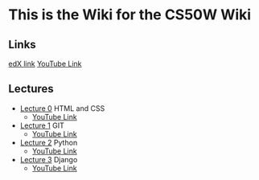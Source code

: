 # This is the Wiki for the CS50W Wiki

## Links
[edX link](https://courses.edx.org/courses/course-v1:HarvardX+CS50W+Web/course/)
[YouTube Link](https://www.youtube.com/playlist?list=PLhQjrBD2T380xvFSUmToMMzERZ3qB5Ueu)

## Lectures
- [Lecture 0](lecture0_CS50W/lecture0.md) HTML and CSS
  - [YouTube Link](https://www.youtube.com/watch?v=MLYwcHppSH8&list=PLhQjrBD2T380xvFSUmToMMzERZ3qB5Ueu&index=3&t=4057s)
- [Lecture 1](lecture1_CS50W/lecture1.md) GIT
  - [YouTube Link](https://www.youtube.com/watch?v=MLYwcHppSH8&list=PLhQjrBD2T380xvFSUmToMMzERZ3qB5Ueu&index=3&t=4057s)
- [Lecture 2]() Python
  - [YouTube Link](https://www.youtube.com/watch?v=xOgOKEXzlOg&list=PLhQjrBD2T380xvFSUmToMMzERZ3qB5Ueu&index=5&t=905s)
- [Lecture 3]() Django
  - [YouTube Link](https://www.youtube.com/watch?v=SeJIm7QkU7I&list=PLhQjrBD2T380xvFSUmToMMzERZ3qB5Ueu&index=6&t=0s)
